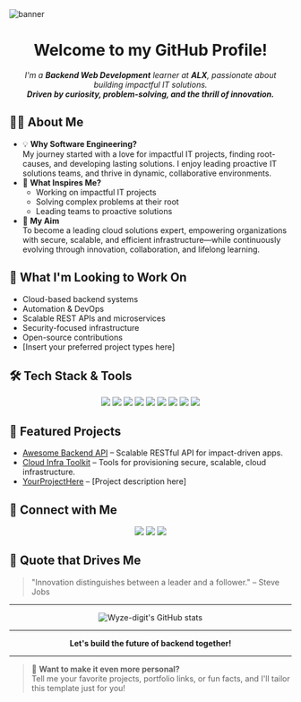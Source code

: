 

<!--
**Wyze-digit/Wyze-digit** is a ✨ _special_ ✨ repository because its `README.md` (this file) appears on your GitHub profile.

Here are some ideas to get you started:

- 🔭 I’m currently working on ...
- 🌱 I’m currently learning ...
- 👯 I’m looking to collaborate on ...
- 🤔 I’m looking for help with ...
- 💬 Ask me about ...
- 📫 How to reach me: ...
- 😄 Pronouns: ...
- ⚡ Fun fact: ...
-->

<!-- Wyze-digit's GitHub Profile README -->

<!-- Banner Section -->
<img src="https://capsule-render.vercel.app/api?type=wave&color=0:2dce89,100:1a1a2e&height=220&section=header&text=Hi%20there!%20I'm%20Wyze-digit%20👋&fontSize=42&fontAlignY=40&desc=Backend%20Web%20Development%20|%20Cloud%20Solutions%20Enthusiast&descAlignY=60&fontColor=fff" alt="banner"/>

<!-- Intro Section -->
<h1 align="center">Welcome to my GitHub Profile!</h1>
<p align="center">
  <em>
    I'm a <b>Backend Web Development</b> learner at <b>ALX</b>, passionate about building impactful IT solutions. <br>
    <b>Driven by curiosity, problem-solving, and the thrill of innovation.</b>
  </em>
</p>

<!-- About Me Section -->
## 👨‍💻 About Me

- 💡 **Why Software Engineering?**  
  My journey started with a love for impactful IT projects, finding root-causes, and developing lasting solutions. I enjoy leading proactive IT solutions teams, and thrive in dynamic, collaborative environments.
- 🚀 **What Inspires Me?**  
  - Working on impactful IT projects  
  - Solving complex problems at their root  
  - Leading teams to proactive solutions
- 🎯 **My Aim**  
  To become a leading cloud solutions expert, empowering organizations with secure, scalable, and efficient infrastructure—while continuously evolving through innovation, collaboration, and lifelong learning.

<!-- Projects/Interests Section -->
## 🌟 What I'm Looking to Work On

- Cloud-based backend systems
- Automation & DevOps
- Scalable REST APIs and microservices
- Security-focused infrastructure
- Open-source contributions
- [Insert your preferred project types here]

<!-- Skills Section -->
## 🛠️ Tech Stack & Tools

<div align="center">
  <img src="https://img.shields.io/badge/Python-3776AB?style=flat&logo=python&logoColor=white"/>
  <img src="https://img.shields.io/badge/Flask-000000?style=flat&logo=flask&logoColor=white"/>
  <img src="https://img.shields.io/badge/Django-092E20?style=flat&logo=django&logoColor=white"/>
  <img src="https://img.shields.io/badge/Node.js-339933?style=flat&logo=nodedotjs&logoColor=white"/>
  <img src="https://img.shields.io/badge/PostgreSQL-336791?style=flat&logo=postgresql&logoColor=white"/>
  <img src="https://img.shields.io/badge/Docker-2496ED?style=flat&logo=docker&logoColor=white"/>
  <img src="https://img.shields.io/badge/AWS-232F3E?style=flat&logo=amazonaws&logoColor=white"/>
  <img src="https://img.shields.io/badge/Linux-FCC624?style=flat&logo=linux&logoColor=black"/>
  <img src="https://img.shields.io/badge/Git-F05032?style=flat&logo=git&logoColor=white"/>
</div>

<!-- Highlighted Projects Section -->
## 🚩 Featured Projects

<!--
Add your top repositories below. Example:
- [Project Name](repo-link): Short project description.
-->
- [Awesome Backend API](#) – Scalable RESTful API for impact-driven apps.
- [Cloud Infra Toolkit](#) – Tools for provisioning secure, scalable, cloud infrastructure.
- [YourProjectHere](#) – [Project description here]

<!-- Contact Section -->
## 🤝 Connect with Me

<p align="center">
  <a href="mailto:wisdomspring.wisdom@gmail.com"><img src="https://img.shields.io/badge/Email-D14836?style=flat&logo=gmail&logoColor=white"/></a> 
  <a href="mailto:ifiokbassey.e@gmail.com"><img src="https://img.shields.io/badge/Email-D14836?style=flat&logo=gmail&logoColor=white"/></a>
  <a href="https://www.linkedin.com/in/ifiok-emmanuel-bassey"><img src="https://img.shields.io/badge/LinkedIn-0077B5?style=flat&logo=linkedin&logoColor=white"/></a>
  <!-- Add more links as needed -->
</p>

<!-- Fun/Quote Section -->
## 💬 Quote that Drives Me

> "Innovation distinguishes between a leader and a follower." – Steve Jobs

---

<p align="center">
  <img src="https://github-readme-stats.vercel.app/api?username=Wyze-digit&show_icons=true&theme=radical" alt="Wyze-digit's GitHub stats"/>
</p>

---

<!-- Footer (Optional) -->
<p align="center">
  <b>Let's build the future of backend together!</b>
</p>

---

<!-- Template Customization Prompt -->
> 📝 **Want to make it even more personal?**  
> Tell me your favorite projects, portfolio links, or fun facts, and I'll tailor this template just for you!


